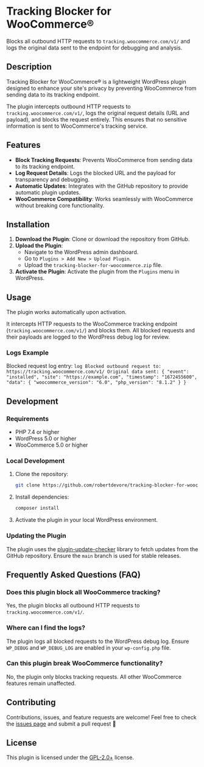 # Tracking Blocker for WooCommerce®
Blocks all outbound HTTP requests to `tracking.woocommerce.com/v1/` and logs the original data sent to the endpoint for debugging and analysis.

## Description

Tracking Blocker for WooCommerce® is a lightweight WordPress plugin designed to enhance your site's privacy by preventing WooCommerce from sending data to its tracking endpoint. 

The plugin intercepts outbound HTTP requests to `tracking.woocommerce.com/v1/`, logs the original request details (URL and payload), and blocks the request entirely. This ensures that no sensitive information is sent to WooCommerce's tracking service.

## Features

- **Block Tracking Requests**: Prevents WooCommerce from sending data to its tracking endpoint.
- **Log Request Details**: Logs the blocked URL and the payload for transparency and debugging.
- **Automatic Updates**: Integrates with the GitHub repository to provide automatic plugin updates.
- **WooCommerce Compatibility**: Works seamlessly with WooCommerce without breaking core functionality.

## Installation

1. **Download the Plugin**: Clone or download the repository from GitHub.
2. **Upload the Plugin**:
    - Navigate to the WordPress admin dashboard.
    - Go to `Plugins > Add New > Upload Plugin`.
    - Upload the `tracking-blocker-for-woocommerce.zip` file.
3. **Activate the Plugin**: Activate the plugin from the `Plugins` menu in WordPress.

## Usage

The plugin works automatically upon activation. 

It intercepts HTTP requests to the WooCommerce tracking endpoint (`tracking.woocommerce.com/v1/`) and blocks them. All blocked requests and their payloads are logged to the WordPress debug log for review.

### Logs Example

Blocked request log entry:
    ```log
    Blocked outbound request to: https://tracking.woocommerce.com/v1/
    Original data sent: {
        "event": "installed",
        "site": "https://example.com",
        "timestamp": "1672455600",
        "data": {
            "woocommerce_version": "6.0",
            "php_version": "8.1.2"
        }
    }
    ```

## Development

### Requirements

- PHP 7.4 or higher
- WordPress 5.0 or higher
- WooCommerce 5.0 or higher

### Local Development

1. Clone the repository:
    ```bash
    git clone https://github.com/robertdevore/tracking-blocker-for-woocommerce.git
    ```

2. Install dependencies:
    ```bash
    composer install
    ```

3. Activate the plugin in your local WordPress environment.

### Updating the Plugin

The plugin uses the [plugin-update-checker](https://github.com/YahnisElsts/plugin-update-checker) library to fetch updates from the GitHub repository. Ensure the `main` branch is used for stable releases.

## Frequently Asked Questions (FAQ)

### Does this plugin block all WooCommerce tracking?

Yes, the plugin blocks all outbound HTTP requests to `tracking.woocommerce.com/v1/`.

### Where can I find the logs?

The plugin logs all blocked requests to the WordPress debug log. Ensure `WP_DEBUG` and `WP_DEBUG_LOG` are enabled in your `wp-config.php` file.

### Can this plugin break WooCommerce functionality?

No, the plugin only blocks tracking requests. All other WooCommerce features remain unaffected.

## Contributing

Contributions, issues, and feature requests are welcome! Feel free to check the [issues page](https://github.com/robertdevore/tracking-blocker-for-woocommerce/issues) and submit a pull request 🤘

## License

This plugin is licensed under the [GPL-2.0+](http://www.gnu.org/licenses/gpl-2.0.txt) license.